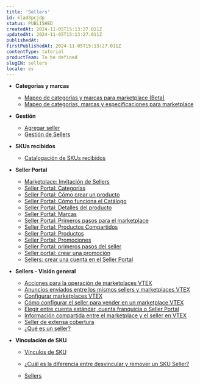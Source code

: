 ```yaml
---
title: 'Sellers'
id: klad3pcjdp
status: PUBLISHED
createdAt: 2024-11-05T15:13:27.011Z
updatedAt: 2024-11-05T15:13:27.011Z
publishedAt: 
firstPublishedAt: 2024-11-05T15:13:27.011Z
contentType: tutorial
productTeam: To be defined
slugEN: sellers
locale: es
---
```


- **Categorias y marcas**

  - [Mapeo de categorías y marcas para marketplace (Beta)](es/docs/tutorial/mapeo-de-categorias-y-marcas-para-marketplace-beta)
  - [Mapeo de categorías, marcas y especificaciones para marketplace](es/docs/tutorial/mapeo-de-categorias-y-marcas-para-marketplace)


- **Gestión**

  - [Agregar seller](es/docs/tutorial/agregar-seller)
  - [Gestión de Sellers ](es/docs/tutorial/gestion-de-sellers)


- **SKUs recibidos**

  - [Catalogación de SKUs recibidos](es/docs/tutorial/catalogacion-manual-de-skus)


- **Seller Portal**

  - [Marketplace: Invitación de Sellers](es/docs/tutorial/marketplace-sellers-invitados)
  - [Seller Portal: Categorías](es/docs/tutorial/categorias)
  - [Seller Portal: Cómo crear un producto](es/docs/tutorial/como-crear-un-producto)
  - [Seller Portal: Cómo funciona el Catálogo](es/docs/tutorial/como-funciona-el-catalogo-del-seller-portal)
  - [Seller Portal: Detalles del producto](es/docs/tutorial/seller-portal-detalles-del-producto)
  - [Seller Portal: Marcas](es/docs/tutorial/marcas)
  - [Seller Portal: Primeros pasos para el marketplace](es/docs/tutorial/seller-portal-primeros-pasos-para-el-marketplace)
  - [Seller Portal: Productos Compartidos](es/docs/tutorial/seller-portal-productos-compartidos)
  - [Seller Portal: Productos](es/docs/tutorial/lista-de-productos)
  - [Seller Portal: Promociones](es/docs/tutorial/seller-portal-promociones)
  - [Seller Portal: primeros pasos del seller](es/docs/tutorial/como-configurar-su-tienda-en-seller-portal)
  - [Seller portal: crear una promoción](es/docs/tutorial/seller-portal-crear-una-promocion)
  - [Sellers: crear una cuenta en el Seller Portal](es/docs/tutorial/sellers-crear-una-cuenta-en-el-seller-portal)


- **Sellers - Visión general**

  - [Acciones para la operación de marketplaces VTEX](es/docs/tutorial/acciones-para-la-operacion-de-marketplaces-vtex)
  - [Anuncios enviados entre los mismos sellers y marketplaces VTEX](es/docs/tutorial/anuncios-enviados-entre-los-mismos-sellers-y-marketplaces-vtex)
  - [Configurar marketplaces VTEX](es/docs/tutorial/configurar-marketplaces-vtex)
  - [Cómo configurar el seller para vender en un marketplace VTEX](es/docs/tutorial/como-configurar-el-seller-para-vender-en-un-marketplace-vtex)
  - [Elegir entre cuenta estándar, cuenta franquicia o Seller Portal](es/docs/tutorial/elegir-entre-cuenta-estandar-cuenta-franquicia-o-seller-portal)
  - [Información compartida entre el marketplace y el seller en VTEX](es/docs/tutorial/informacion-compartida-entre-el-marketplace-y-el-seller-en-vtex)
  - [Seller de extensa cobertura](es/docs/tutorial/seller-de-extensa-cobertura)
  - [¿Qué es un seller?](es/docs/tutorial/que-es-un-seller)


- **Vinculación de SKU**

  - [Vínculos de SKU](es/docs/tutorial/vinculos-de-sku)
  - [¿Cuál es la diferencia entre desvincular y remover un SKU Seller?](es/docs/tutorial/cual-es-la-diferencia-entre-desvincular-y-remover-un-sku-seller)


  - [Sellers](es/docs/tutorial/index-es-tutorial-sellers)

